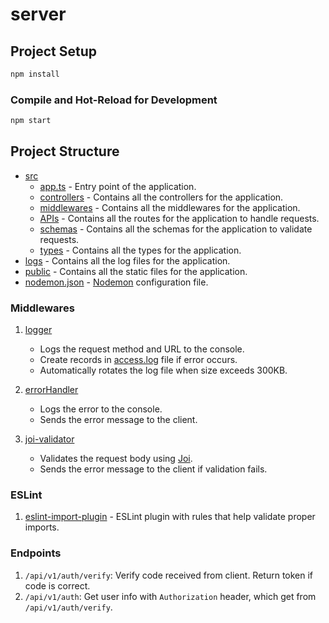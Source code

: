 # server

## Project Setup

```sh
npm install
```

### Compile and Hot-Reload for Development

```sh
npm start
```

## Project Structure

- [src](src)
  - [app.ts](src/app.ts) - Entry point of the application.
  - [controllers](src/controllers) - Contains all the controllers for the application.
  - [middlewares](src/middlewares) - Contains all the middlewares for the application.
  - [APIs](src/APIs) - Contains all the routes for the application to handle requests.
  - [schemas](src/schemas) - Contains all the schemas for the application to validate requests.
  - [types](src/types) - Contains all the types for the application.
- [logs](logs) - Contains all the log files for the application.
- [public](public) - Contains all the static files for the application.
- [nodemon.json](nodemon.json) - [Nodemon](https://nodemon.io/) configuration file.

### Middlewares

1. [logger](src/middlewares/logger.ts)

   - Logs the request method and URL to the console.
   - Create records in [access.log](logs/access.log) file if error occurs.
   - Automatically rotates the log file when size exceeds 300KB.

2. [errorHandler](src/middlewares/errorHandler.ts)

   - Logs the error to the console.
   - Sends the error message to the client.

3. [joi-validator](src/middlewares/joi-validator.ts)

   - Validates the request body using [Joi](https://joi.dev/).
   - Sends the error message to the client if validation fails.

### ESLint

1. [eslint-import-plugin](https://github.com/import-js/eslint-plugin-import) - ESLint plugin with rules that help validate proper imports.

### Endpoints

1. `/api/v1/auth/verify`: Verify code received from client. Return token if code is correct.
2. `/api/v1/auth`: Get user info with `Authorization` header, which get from `/api/v1/auth/verify`.
